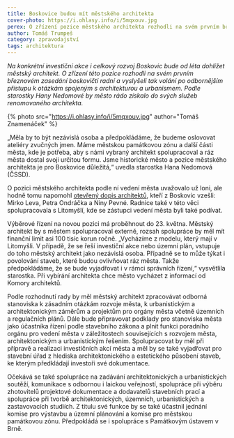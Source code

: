 ```yaml
---
title: Boskovice budou mít městského architekta
cover-photo: https://i.ohlasy.info/i/5mqxouv.jpg
perex: O zřízení pozice městského architekta rozhodli na svém prvním březnovém zasedání boskovičtí radní a vyslyšeli tak volání po odbornějším přístupu k otázkám spojeným s architekturou a urbanismem.
author: Tomáš Trumpeš
category: zpravodajství
tags: architektura
---
```


*Na konkrétní investiční akce i celkový rozvoj Boskovic bude od léta dohlížet městský architekt. O zřízení této pozice rozhodli na svém prvním březnovém zasedání boskovičtí radní a vyslyšeli tak volání po odbornějším přístupu k otázkám spojeným s architekturou a urbanismem. Podle starostky Hany Nedomové by město rádo získalo do svých služeb renomovaného architekta.*

{% photo src="https://i.ohlasy.info/i/5mqxouv.jpg" author="Tomáš Znamenáček" %}

„Měla by to být nezávislá osoba a předpokládáme, že budeme oslovovat ateliéry zvučných jmen. Máme městskou památkovou zónu a další části města, kde je potřeba, aby s námi vybraný architekt spolupracoval a ráz města dostal svoji určitou formu. Jsme historické město a pozice městského architekta je pro Boskovice důležitá,“ uvedla starostka Hana Nedomová (ČSSD).

O pozici městského architekta podle ní vedení města uvažovalo už loni, ale hodně tomu napomohl [otevřený dopis architektů](http://www.ohlasy.info/clanky/2016/11/dopis-architektu.html), kteří z Boskovic vzešli: Mirko Leva, Petra Ondráčka a Niny Pevné. Radnice také v této věci spolupracovala s Litomyšlí, kde se zástupci vedení města byli také podívat.

Výběrové řízení na novou pozici má proběhnout do 23. května. Městský architekt by s městem spolupracoval externě, rozsah spolupráce by měl mít finanční limit asi 100 tisíc korun ročně. „Vycházíme z modelu, který mají v Litomyšli. V případě, že se řeší investiční akce nebo územní plán, vstupuje do toho městský architekt jako nezávislá osoba. Případně se to může týkat i povolování staveb, které budou ovlivňovat ráz města. Takže předpokládáme, že se bude vyjadřovat i v rámci správních řízení,“ vysvětlila starostka. Při vybírání architekta chce město vycházet z informací od Komory architektů. 

Podle rozhodnutí rady by měl městský architekt zpracovávat odborná stanoviska k zásadním otázkám rozvoje města, k urbanistickým a architektonickým záměrům a projektům pro orgány města včetně územních a regulačních plánů. Dále bude připravovat podklady pro stanoviska města jako účastníka řízení podle stavebního zákona a plnit funkci poradního orgánu pro vedení města v záležitostech souvisejících s rozvojem města, architektonickým a urbanistickým řešením. Spolupracovat by měl při přípravě a realizaci investičních akcí města a měl by se také vyjadřovat pro stavební úřad z hlediska architektonického a estetického působení staveb, ke kterým předkládají investoři své dokumentace.

Očekává se také spolupráce na zadávání architektonických a urbanistických soutěží, komunikace s odbornou i laickou veřejností, spolupráce při výběru zhotovitelů projektové dokumentace a dodavatelů stavebních prací a spolupráce při tvorbě architektonických, územních, urbanistických a zastavovacích studiích. Z titulu své funkce by se také účastnil jednání komise pro výstavbu a územní plánování a komise pro městskou památkovou zónu. Předpokládá se i spolupráce s Památkovým ústavem v Brně.

